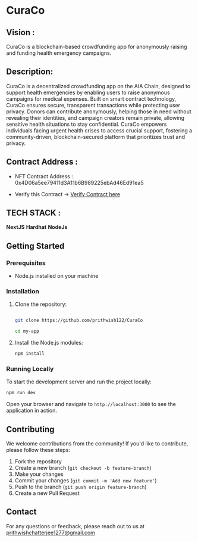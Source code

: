 ﻿# CuraCo

 ## Vision :
 
  CuraCo is a blockchain-based crowdfunding app for anonymously raising and funding health emergency campaigns.
  
 ## Description: 

 CuraCo is a decentralized crowdfunding app on the AIA Chain, designed to support health emergencies by enabling users to raise anonymous campaigns for medical expenses. Built on smart contract technology, CuraCo ensures secure, transparent transactions while protecting user privacy. Donors can contribute anonymously, helping those in need without revealing their identities, and campaign creators remain private, allowing sensitive health situations to stay confidential. CuraCo empowers individuals facing urgent health crises to access crucial support, fostering a community-driven, blockchain-secured platform that prioritizes trust and privacy.

 
## Contract Address : 
- NFT Contract Address : 0x4D06a5ee79411d3A11b6B989225ebAd46Ed91ea5

- Verify this Contract -> [Verify Contract here ](https://testnet.aiascan.com/address/0x4D06a5ee79411d3A11b6B989225ebAd46Ed91ea5)



## TECH STACK :

**NextJS**
**Hardhat**
**NodeJs**


## Getting Started

### Prerequisites

- Node.js installed on your machine

### Installation

1. Clone the repository:
    ```bash
    
    git clone https://github.com/prithwish122/CuraCo

    cd my-app
    ```

2. Install the Node.js modules:
    ```bash
    npm install
    ```

### Running Locally

To start the development server and run the project locally:

```bash
npm run dev
```

Open your browser and navigate to `http://localhost:3000` to see the application in action.

## Contributing

We welcome contributions from the community! If you'd like to contribute, please follow these steps:

1. Fork the repository
2. Create a new branch (`git checkout -b feature-branch`)
3. Make your changes
4. Commit your changes (`git commit -m 'Add new feature'`)
5. Push to the branch (`git push origin feature-branch`)
6. Create a new Pull Request

## Contact

For any questions or feedback, please reach out to us at prithwishchatterjee1277@gmail.com
 


